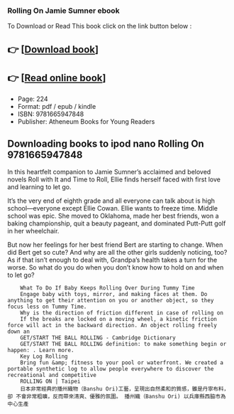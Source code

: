 ### Rolling On Jamie Sumner ebook

To Download or Read This book click on the link button below :

## 👉  [**[Download book](http://get-pdfs.com/download.php?group=book&from=github.com&id=719844&lnk=1065 "Download book")**]

## 👉  [**[Read online book](http://get-pdfs.com/download.php?group=book&from=github.com&id=719844&lnk=1065 "Read online book")**]


* Page: 224
* Format: pdf / epub / kindle
* ISBN: 9781665947848
* Publisher: Atheneum Books for Young Readers



## Downloading books to ipod nano Rolling On 9781665947848



In this heartfelt companion to Jamie Sumner’s acclaimed and beloved novels Roll with It and Time to Roll, Ellie finds herself faced with first love and learning to let go.
 
 It’s the very end of eighth grade and all everyone can talk about is high school—everyone except Ellie Cowan. Ellie wants to freeze time. Middle school was epic. She moved to Oklahoma, made her best friends, won a baking championship, quit a beauty pageant, and dominated Putt-Putt golf in her wheelchair.
 
 But now her feelings for her best friend Bert are starting to change. When did Bert get so cute? And why are all the other girls suddenly noticing, too? As if that isn’t enough to deal with, Grandpa’s health takes a turn for the worse. So what do you do when you don’t know how to hold on and when to let go?


        What To Do If Baby Keeps Rolling Over During Tummy Time
        Engage baby with toys, mirror, and making faces at them. Do anything to get their attention on you or another object, so they focus less on Tummy Time.
        Why is the direction of friction different in case of rolling on
        If the breaks are locked on a moving wheel, a kinetic friction force will act in the backward direction. An object rolling freely down an 
        GET/START THE BALL ROLLING - Cambridge Dictionary
        GET/START THE BALL ROLLING definition: to make something begin or happen: . Learn more.
        Key Log Rolling
        Bring fun &amp; fitness to your pool or waterfront. We created a portable synthetic log to allow people everywhere to discover the recreational and competitive 
        ROLLING ON | Taipei
        日本非常經典的播州織物（Banshu Ori)工藝，呈現出自然柔和的質感，雖是丹寧布料，卻 不會非常粗矌，反而帶來清爽、優雅的氛圍。 播州織（Banshu Ori) 以兵庫縣西脇市為中心生產 
    




